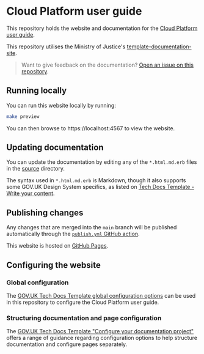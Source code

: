 # Cloud Platform user guide

This repository holds the website and documentation for the [Cloud Platform
user guide](https://user-guide.cloud-platform.service.justice.gov.uk/#cloud-platform-user-guide).

This repository utilises the Ministry of Justice's [template-documentation-site](https://github.com/ministryofjustice/template-documentation-site).

>Want to give feedback on the documentation? [Open an issue on this repository](https://github.com/ministryofjustice/cloud-platform-user-guide/issues).

## Running locally

You can run this website locally by running:

```sh
make preview
```

You can then browse to https://localhost:4567 to view the website.

## Updating documentation

You can update the documentation by editing any of the `*.html.md.erb` files in
the [source](source) directory.

The syntax used in `*.html.md.erb` is Markdown, though it also supports some
GOV.UK Design System specifics, as listed on [Tech Docs Template - Write your
content](https://tdt-documentation.london.cloudapps.digital/write_docs/content/).

## Publishing changes

Any changes that are merged into the `main` branch will be published
automatically through the [`publish.yml` GitHub action](.github/workflows/publish.yml).

This website is hosted on [GitHub Pages](https://pages.github.com/).

## Configuring the website

### Global configuration

The [GOV.UK Tech Docs Template global configuration options](https://tdt-documentation.london.cloudapps.digital/configure_project/global_configuration/)
can be used in this repository to configure the Cloud Platform user guide.

### Structuring documentation and page configuration

The [GOV.UK Tech Docs Template "Configure your documentation project"](https://tdt-documentation.london.cloudapps.digital/configure_project/)
offers a range of guidance regarding configuration options to help structure
documentation and configure pages separately.
